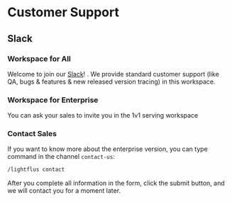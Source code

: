 # Customer Support

## Slack

### Workspace for All

Welcome to join
our [Slack](https://join.slack.com/share/enQtNDE5MjkxODQ3NjgyMS1jMDRiODU2M2MxOWUwZDYyN2Q3NmFlNWRiYTM5NWJkNDNhM2UyYmU1ZWIwNWIzZmFjM2Y4NDhiZWJlNGU0YTdm)!
.
We provide standard customer support (like QA, bugs & features & new released version tracing) in this
workspace.

### Workspace for Enterprise

You can ask your sales to invite you in the 1v1 serving workspace

### Contact Sales

If you want to know more about the enterprise version, you can type command in the channel `contact-us`:

```bash
/lightflus contact
```

After you complete all information in the form, click the submit button, and we will contact you for a moment
later. 

